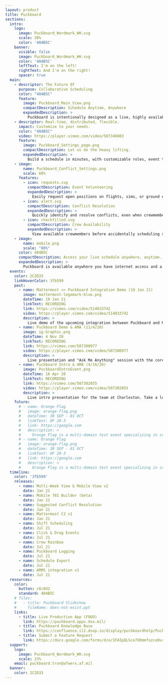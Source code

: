 ```yaml
---
layout: product
title: Puckboard
sections:
  intro:
    logo:
      image: Puckboard_Wordmark_WH.svg
      scale: 30%
      color: '484B5C'
    banner:
      visible: false
      image: Puckboard_Wordmark_WH.svg
      color: '484B5C'
      leftText: I'm on the left!
      rightText: And I'm on the right!
      spacer: true
  main:
    - descriptor: The Future Of
      purpose: Collaborative Scheduling
      color: "484B5C"
      feature:
        image: Puckboard_Main_View.png
        compactDescription: Schedule Anytime, Anywhere
        expandedDescription: >
          Puckboard is intentionally designed as a live, highly available collaborative scheduling platform to meet the scheduling needs of servicemembers around the globe on your desktop, phone, or tablet.
    - descriptor: Real-time, distributed, flexible.
      impact: Customize to your needs.
      color: "484B5C"
      video: https://player.vimeo.com/video/507346083
      feature:
        image: Puckboard_Settings_page.png
        compactDescription: Let us do the heavy lifting.
        expandedDescription: >
          Build a schedule in minutes, with customizable roles, event types, and conflict settings. View your squadron or unit roster while you’re building the schedule, and see in real time who is available for missions. 
    - image: 
        name: Puckboard_Conflict_Settings.png
        scale: 60%
      features:
        - icon: requests.svg
          compactDescription: Event Volunteering
          expandedDescription: >
            Easily request open positions on flights, sims, or ground events from your personal device, anywhere in the world...without needing a lengthy text chain to your schedulers.
        - icon: alert.svg
          compactDescription: Conflict Resolution
          expandedDescription: >
            Quickly identify and resolve conflicts, even when crewmembers are scheduled separately by two different organizations.
        - icon: checkfilled.svg
          compactDescription: Crew Availability
          expandedDescription: >
            View available crewmembers before accidentally scheduling someone for two flights at the same time.
    - image:
        name: mobile.png
        scale: "80%"
      color: 484B5C
      compactDescription: Access your live schedule anywhere, anytime.
      expandedDescription: >
        Puckboard is available anywhere you have internet access and a browser, and updates are shown in real time. The mobile view is optimized for all devices, adding needed flexibility to your operations.  
  events:
    color: 2C2D33
    linkHoverColor: 3fb599
    past:
      - name: Mattermost <> Puckboard Integration Demo (19 Jan 21)
        image: mattermost-logomark-blue.png
        dateTime: 19 Jan 21 
        linkText: RECORDING
        link: https://vimeo.com/video/514033742
        video: https://player.vimeo.com/video/514033742
        description: >
          Live demo of the upcoming integration between Puckboard and Mattermost!!
      - name: Puckboard Demo & AMA (11/4/20)
        image: ig-Graphic.png
        dateTime: 4 Nov 20 
        linkText: RECORDING
        link: https://vimeo.com/507300977
        video: https://player.vimeo.com/video/507300977
        description: >
          Live presentation and "Ask Me Anything" session with the core Puckboard team, including an update on the overall program, demos of recent features, insights on best practices, and release of a mobile-friendly interface.
      - name: Puckboard Intro & AMA (4/16/20)
        image: PuckboardIntroEvent.png
        dateTime: 16 Apr 20 
        linkText: RECORDING
        link: https://vimeo.com/507302055
        video: https://player.vimeo.com/video/507302055
        description: >
          Live intro presentation for the team at Charleston. Take a look at Puckboard in its earliest stages.
    future:
      # - name: Orange Flag
      #   image: orange-flag.png
      #   dateTime: 30 SEP - 01 OCT
      #   linkText: OF 20-3
      #   link: https://google.com
      #   description: >
      #     Orange Flag is a multi-domain test event specializing in collaborative, large force test that spans domains, services, and platforms.  Orange Flag allows data-driven test and experimentation to occur in a complex, operationally representative environment.
      # - name: Orange Flag
      #   image: orange-flag.png
      #   dateTime: 30 SEP - 01 OCT
      #   linkText: OF 20-3
      #   link: https://google.com
      #   description: >
      #     Orange Flag is a multi-domain test event specializing in collaborative, large force test that spans domains, services, and platforms.  Orange Flag allows data-driven test and experimentation to occur in a complex, operationally representative environment.
  timeline:
    color: '3fb599'
    releases:
      - name: Multi-Week View & Mobile View v2
        date: Jan 21
      - name: Mobile 781 Builder (beta)
        date: Jan 21
      - name: Suggested Conflict Resolution
        date: Jan 21
      - name: Mattermost C2 v1
        date: Jan 21
      - name: Shift Scheduling
        date: Jul 21
      - name: Click & Drag Events
        date: Jul 21
      - name: Crew Rainbow
        date: Jul 21
      - name: Puckboard Logging
        date: Jul 21
      - name: Schedule Export
        date: Jul 21
      - name: ARMS integration v1
        date: Jul 21        
  resources:
    color: 
      button: c6c8d2
      standard: 484B5C
    # files:
    #   - title: Puckboard Slideshow
    #     fileName: does-not-exist.ppt
    links:
      - title: Live Production App (FOUO)
        link: https://puckboard.apps.dso.mil/
      - title: Puckboard Knowledge Base
        link: https://confluence.il2.dsop.io/display/puckboardhelp/Puckboard+Knowledge+Base
      - title: Submit a Feature Request
        link: https://docs.google.com/forms/d/e/1FAIpQLSco7XDmmfozco0urHnKG8genX7_KShgJ7nPussUEn2wXxtAmw/viewform
  support:
    logo: 
      image: Puckboard_Wordmark_WH.svg
      scale: 23%
    email: puckboard.tron@afwerx.af.mil
  banner:
    color: 2C2D33
---
```



<iframe src="" width="640" height="360" frameborder="0" allow="autoplay; fullscreen; picture-in-picture" allowfullscreen></iframe>